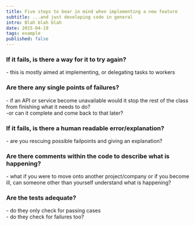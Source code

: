 ```yaml
---
title: Five steps to bear in mind when implementing a new feature
subtitle: ...and just developing code in general
intro: Blah blah blah
date: 2015-04-19
tags: example
published: false
---
```

<section>
  <h3>If it fails, is there a way for it to try again?</h3>
  <p>- this is mostly aimed at implementing, or delegating tasks to workers</p>
</section>
<section>
  <h3>Are there any single points of failures?</h3>
  <p>- if an API or service become unavailable would it stop the rest of the class from finishing what it needs to do?<br/> -or can it complete and come back to that later? </p>
</section>
<section>
  <h3>If it fails, is there a human readable error/explanation?</h3>
  <p>- are you rescuing possible failpoints and giving an explanation?</p>
</section>
<section>
  <h3>Are there comments within the code to describe what is happening?</h3>
  <p>- what if you were to move onto another project/company or if you become ill, can someone other than yourself understand what is happening?</p>
</section>
<section>
  <h3>Are the tests adequate?</h3>
  <p>- do they only check for passing cases<br/> - do they check for failures too?</p>
</section>